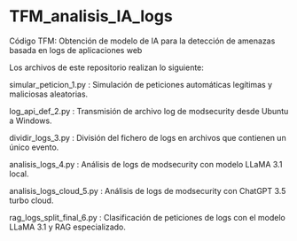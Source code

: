 # TFM_analisis_IA_logs
Código TFM: Obtención de modelo de IA  para la detección de amenazas basada en logs de aplicaciones web

Los archivos de este repositorio realizan lo siguiente:

simular_peticion_1.py : Simulación de peticiones automáticas legítimas y maliciosas aleatorias.

log_api_def_2.py : Transmisión de archivo log de modsecurity desde Ubuntu a Windows.

dividir_logs_3.py : División del fichero de logs en archivos que contienen un único evento.

analisis_logs_4.py : Análisis de logs de modsecurity con modelo LLaMA 3.1 local.

analisis_logs_cloud_5.py : Análisis de logs de modsecurity con ChatGPT 3.5 turbo cloud.

rag_logs_split_final_6.py : Clasificación de peticiones de logs con el modelo LLaMA 3.1 y RAG especializado.


